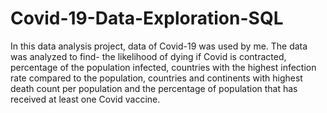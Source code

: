 # Covid-19-Data-Exploration-SQL
In this data analysis project, data of Covid-19 was used by me.
The data was analyzed to find- the likelihood of dying if Covid is
contracted, percentage of the population infected, countries with the
highest infection rate compared to the population, countries and
continents with highest death count per population and the percentage
of population that has received at least one Covid vaccine.
